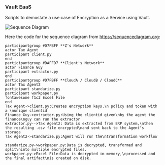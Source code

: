 ### Vault EaaS
Scripts to demostate a use case of Encryption as a Service using Vault.

![Sequence Diagram](https://i.imgur.com/chqagIF.png)


Here the code for the sequence diagram from https://sequencediagram.org:
```
participantgroup #D7FBFF **Z's Network**
actor Tax Agent
participant client.py
end 
participantgroup #DAFFD7 **Client's Network**
actor Finance Guy
participant extractor.py
end 
participantgroup #D7FBFF **CloudA / CloudB / CloudC**
actor Tax Agent2
participant standarize.py
participant workpaper.py
fontawesome f1c3 Excel File
end 
Tax Agent->client.py:Creates encryption keys,\n policy and token with a \nunique clientid
Finance Guy->extractor.py:Using the clientid given\nby the agent the finance\nguy can run the extractor
extractor.py-->Tax Agent2: Data is extracted from ERP system,\nthen the resulting .csv file encrypted\nand sent back to the Agent's storage
Tax Agent2->standarize.py:Agent will run the\ntransformation workflow

standarize.py->workpaper.py:Data is decrypted, transformed and split\ninto multiple encrypted files.
workpaper.py->Excel File:Data is decrypted in memory,\nprocessed and the final artifact\nis created on disk.
```